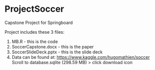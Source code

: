 # ProjectSoccer
Capstone Project for Springboard

Project includes these 3 files:

1. MB.R - this is the code
2. SoccerCapstone.docx - this is the paper
3. SoccerSlideDeck.pptx - this is the slide deck
4. Data can be found at: https://www.kaggle.com/hugomathien/soccer Scroll to database.sqlite (298.59 MB) > click download icon
